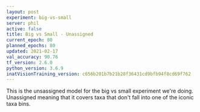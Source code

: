 ```yaml
---
layout: post
experiment: big-vs-small
server: phil
active: false
title: Big vs Small - Unassigned
current_epoch: 80
planned_epochs: 80
updated: 2021-02-17
val_accuracy: 90.76
tf_version: 2.6.0
python_version: 3.6.9
inatVisionTraining_version: c656b201b7b21b28f36431cd9bfb94f8cd69f762
---
```


This is the unsassigned model for the big vs small experiment we're doing. Unassigned meaning that it covers taxa that don't fall into one of the iconic taxa bins.
